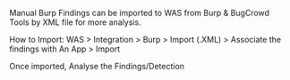 Manual Burp Findings can be imported to WAS from Burp & BugCrowd Tools by XML file for more analysis.

How to Import:
WAS > Integration > Burp > Import (.XML) > Associate the findings with An App > Import

Once imported, Analyse the Findings/Detection



